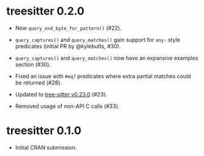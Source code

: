 # treesitter 0.2.0

* New `query_end_byte_for_pattern()` (#22).

* `query_captures()` and `query_matches()` gain support for `any-` style predicates (initial PR by @kylebutts, #30).

* `query_captures()` and `query_matches()` now have an expansive examples section (#30).

* Fixed an issue with `#eq?` predicates where extra partial matches could be returned (#28).

* Updated to [tree-sitter v0.23.0](https://github.com/tree-sitter/tree-sitter/releases/tag/v0.23.0) (#23).

* Removed usage of non-API C calls (#33).

# treesitter 0.1.0

* Initial CRAN submission.
